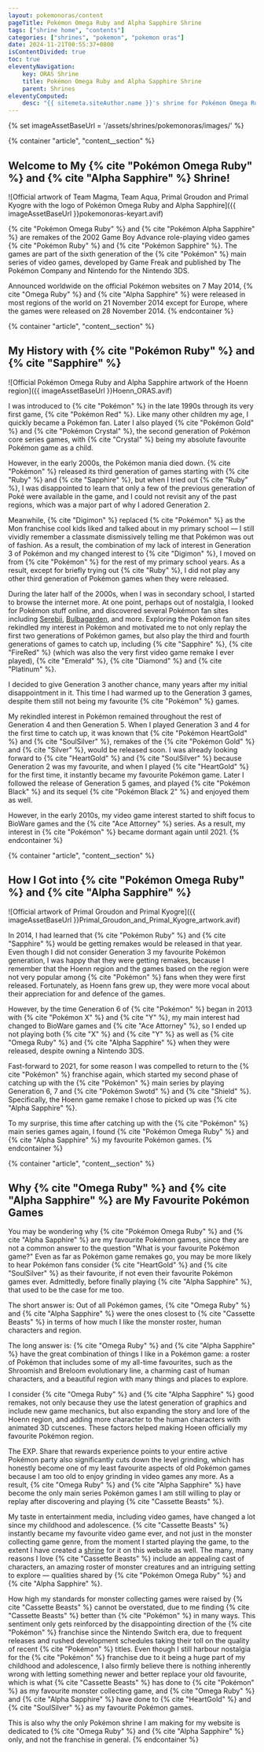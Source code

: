 ```yaml
---
layout: pokemonoras/content
pageTitle: Pokémon Omega Ruby and Alpha Sapphire Shrine
tags: ["shrine home", "contents"]
categories: ["shrines", "pokemon", "pokemon oras"]
date: 2024-11-21T00:55:37+0800
isContentDivided: true
toc: true
eleventyNavigation:
    key: ORAS Shrine
    title: Pokémon Omega Ruby and Alpha Sapphire Shrine
    parent: Shrines
eleventyComputed:
    desc: "{{ sitemeta.siteAuthor.name }}'s shrine for Pokémon Omega Ruby and Alpha Sapphire."
---
```

{% set imageAssetBaseUrl = '/assets/shrines/pokemonoras/images/' %}

{% container "article", "content__section" %}
## Welcome to My {% cite "Pokémon Omega Ruby" %} and {% cite "Alpha Sapphire" %} Shrine!

![Official artwork of Team Magma, Team Aqua, Primal Groudon and Primal Kyogre with the logo of Pokémon Omega Ruby and Alpha Sapphire]({{ imageAssetBaseUrl }}pokemonoras-keyart.avif)

{% cite "Pokémon Omega Ruby" %} and {% cite "Pokémon Alpha Sapphire" %} are remakes of the 2002 Game Boy Advance role-playing video games {% cite "Pokémon Ruby" %} and {% cite "Pokémon Sapphire" %}. The games are part of the sixth generation of the {% cite "Pokémon" %} main series of video games, developed by Game Freak and published by The Pokémon Company and Nintendo for the Nintendo 3DS.

Announced worldwide on the official Pokémon websites on 7 May 2014, {% cite "Omega Ruby" %} and {% cite "Alpha Sapphire" %} were released in most regions of the world on 21 November 2014 except for Europe, where the games were released on 28 November 2014.
{% endcontainer %}

{% container "article", "content__section" %}
## My History with {% cite "Pokémon Ruby" %} and {% cite "Sapphire" %}

![Official Pokémon Omega Ruby and Alpha Sapphire artwork of the Hoenn region]({{ imageAssetBaseUrl }}Hoenn_ORAS.avif)

I was introduced to {% cite "Pokémon" %} in the late 1990s through its very first game, {% cite "Pokémon Red" %}. Like many other children my age, I quickly became a Pokémon fan. Later I also played {% cite "Pokémon Gold" %} and {% cite "Pokémon Crystal" %}, the second generation of Pokémon core series games, with {% cite "Crystal" %} being my absolute favourite Pokémon game as a child.

However, in the early 2000s, the Pokémon mania died down. {% cite "Pokémon" %} released its third generation of games starting with {% cite "Ruby" %} and {% cite "Sapphire" %}, but when I tried out {% cite "Ruby" %}, I was disappointed to learn that only a few of the previous generation of Poké were available in the game, and I could not revisit any of the past regions, which was a major part of why I adored Generation 2.

Meanwhile, {% cite "Digimon" %} replaced {% cite "Pokémon" %} as the Mon franchise cool kids liked and talked about in my primary school — I still vividly remember a classmate dismissively telling me that Pokémon was out of fashion. As a result, the combination of my lack of interest in Generation 3 of Pokémon and my changed interest to {% cite "Digimon" %}, I moved on from {% cite "Pokémon" %} for the rest of my primary school years. As a result, except for briefly trying out  {% cite "Ruby" %}, I did not play any other third generation of Pokémon games when they were released.

During the later half of the 2000s, when I was in secondary school, I started to browse the internet more. At one point, perhaps out of nostalgia, I looked for Pokémon stuff online, and discovered several Pokémon fan sites including [Serebii](http://www.serebii.net/), [Bulbagarden](https://bulbagarden.net/home/), and more. Exploring the Pokémon fan sites rekindled my interest in Pokémon and motivated me to not only replay the first two generations of Pokémon games, but also play the third and fourth generations of games to catch up, including {% cite "Sapphire" %}, {% cite "FireRed" %} (which was also the very first video game remake I ever played), {% cite "Emerald" %}, {% cite "Diamond" %} and {% cite "Platinum" %}.

I decided to give Generation 3 another chance, many years after my initial disappointment in it. This time I had warmed up to the Generation 3 games, despite them still not being my favourite {% cite "Pokémon" %} games.

My rekindled interest in Pokémon remained throughout the rest of Generation 4 and then Generation 5. When I played Generation 3 and 4 for the first time to catch up, it was known that {% cite "Pokémon HeartGold" %} and {% cite "SoulSilver" %}, remakes of the {% cite "Pokémon Gold" %} and {% cite "Silver" %}, would be released soon. I was already looking forward to {% cite "HeartGold" %} and {% cite "SoulSilver" %} because Generation 2 was my favourite, and when I played {% cite "HeartGold" %} for the first time, it instantly became my favourite Pokémon game. Later I followed the release of Generation 5 games, and played {% cite "Pokémon Black" %} and its sequel {% cite "Pokémon Black 2" %} and enjoyed them as well.

However, in the early 2010s, my video game interest started to shift focus to BioWare games and the {% cite "Ace Attorney" %} series. As a result, my interest in {% cite "Pokémon" %} became dormant again until 2021.
{% endcontainer %}

{% container "article", "content__section" %}
## How I Got into {% cite "Pokémon Omega Ruby" %} and {% cite "Alpha Sapphire" %}

![Official artwork of Primal Groudon and Primal Kyogre]({{ imageAssetBaseUrl }}Primal_Groudon_and_Primal_Kyogre_artwork.avif)

In 2014, I had learned that {% cite "Pokémon Ruby" %} and {% cite "Sapphire" %} would be getting remakes would be released in that year. Even though I did not consider Generation 3 my favourite Pokémon generation, I was happy that they were getting remakes, because I remember that the Hoenn region and the games based on the region were not very popular among {% cite "Pokémon" %} fans when they were first released. Fortunately, as Hoenn fans grew up, they were more vocal about their appreciation for and defence of the games.

However, by the time Generation 6 of {% cite "Pokémon" %} began in 2013 with {% cite "Pokémon X" %} and {% cite "Y" %}, my main interest had changed to BioWare games and {% cite "Ace Attorney" %}, so I ended up not playing both {% cite "X" %} and {% cite "Y" %} as well as {% cite "Omega Ruby" %} and {% cite "Alpha Sapphire" %} when they were released, despite owning a Nintendo 3DS.

Fast-forward to 2021, for some reason I was compelled to return to the {% cite "Pokémon" %} franchise again, which started my second phase of catching up with the {% cite "Pokémon" %} main series by playing Generation 6, 7 and {% cite "Pokémon Swotd" %} and {% cite "Shield" %}. Specifically, the Hoenn game remake I chose to picked up was {% cite "Alpha Sapphire" %}.

To my surprise, this time after catching up with the {% cite "Pokémon" %} main series games again, I found {% cite "Pokémon Omega Ruby" %} and {% cite "Alpha Sapphire" %} my favourite Pokémon games.
{% endcontainer %}

{% container "article", "content__section" %}
## Why {% cite "Omega Ruby" %} and {% cite "Alpha Sapphire" %} are My Favourite Pokémon Games

You may be wondering why {% cite "Pokémon Omega Ruby" %} and {% cite "Alpha Sapphire" %} are my favourite Pokémon games, since they are not a common answer to the question "What is your favourite Pokémon game?" Even as far as Pokémon game remakes go, you may be more likely to hear Pokémon fans consider {% cite "HeartGold" %} and {% cite "SoulSilver" %} as their favourite, if not even their favourite Pokémon games ever. Admittedly, before finally playing {% cite "Alpha Sapphire" %}, that used to be the case for me too.

The short answer is: Out of all Pokémon games, {% cite "Omega Ruby" %} and {% cite "Alpha Sapphire" %} were the ones closest to {% cite "Cassette Beasts" %} in terms of how much I like the monster roster, human characters and region.

The long answer is: {% cite "Omega Ruby" %} and {% cite "Alpha Sapphire" %} have the great combination of things I like in a Pokémon game: a roster of Pokémon that includes some of my all-time favourites, such as the Shroomish and Breloom evolutionary line, a charming cast of human characters, and a beautiful region with many things and places to explore.

I consider {% cite "Omega Ruby" %} and {% cite "Alpha Sapphire" %} good remakes, not only because they use the latest generation of graphics and include new game mechanics, but also expanding the story and lore of the Hoenn region, and adding more character to the human characters with animated 3D cutscenes. These factors helped making Hoeen officially my favourite Pokémon region.

The EXP. Share that rewards experience points to your entire active Pokémon party also significantly cuts down the level grinding, which has honestly become one of my least favourite aspects of old Pokémon games because I am too old to enjoy grinding in video games any more. As a result, {% cite "Omega Ruby" %} and {% cite "Alpha Sapphire" %} have become the only main series Pokémon games I am still willing to play or replay after discovering and playing {% cite "Cassette Beasts" %}.

My taste in entertainment media, including video games, have changed a lot since my childhood and adolescence. {% cite "Cassette Beasts" %} instantly became my favourite video game ever, and not just in the monster collecting game genre, from the moment I started playing the game, to the extent I have created a [shrine](/shrines/cassettebeasts/) for it on this website as well. The many, many reasons I love {% cite "Cassette Beasts" %} include an appealing cast of characters, an amazing roster of monster creatures and an intriguing setting to explore — qualities shared by {% cite "Pokémon Omega Ruby" %} and {% cite "Alpha Sapphire" %}.

How high my standards for monster collecting games were raised by {% cite "Cassette Beasts" %} cannot be overstated, due to me finding {% cite "Cassette Beasts" %} better than {% cite "Pokémon" %} in many ways. This sentiment only gets reinforced by the disappointing direction of the {% cite "Pokémon" %} franchise since the Nintendo Switch era, due to frequent releases and rushed development schedules taking their toll on the quality of recent {% cite "Pokémon" %} titles. Even though I still harbour nostalgia for the {% cite "Pokémon" %} franchise due to it being a huge part of my childhood and adolescence, I also firmly believe there is nothing inherently wrong with letting something newer and better replace your old favourite, which is what {% cite "Cassette Beasts" %} has done to {% cite "Pokémon" %} as my favourite monster collecting game, and {% cite "Omega Ruby" %} and {% cite "Alpha Sapphire" %} have done to {% cite "HeartGold" %} and {% cite "SoulSilver" %} as my favourite Pokémon games.

This is also why the only Pokémon shrine I am making for my website is dedicated to {% cite "Omega Ruby" %} and {% cite "Alpha Sapphire" %} only, and not the franchise in general.
{% endcontainer %}
